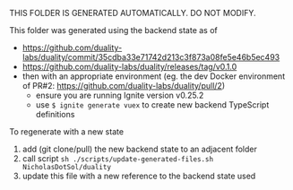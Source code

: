 THIS FOLDER IS GENERATED AUTOMATICALLY. DO NOT MODIFY.

This folder was generated using the backend state as of
- https://github.com/duality-labs/duality/commit/35cdba33e71742d213c3f873a08fe5e46b5ec493
- https://github.com/duality-labs/duality/releases/tag/v0.1.0
- then with an appropriate environment (eg. the dev Docker environment of PR#2: https://github.com/duality-labs/duality/pull/2)
  - ensure you are running Ignite version v0.25.2
  - use `$ ignite generate vuex` to create new backend TypeScript definitions

To regenerate with a new state
1. add (git clone/pull) the new backend state to an adjacent folder
2. call script `sh ./scripts/update-generated-files.sh NicholasDotSol/duality`
3. update this file with a new reference to the backend state used
